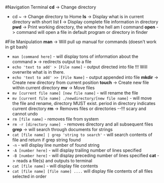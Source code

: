 #Navigation Terminal
**cd** -> Change directory
- cd ~ -> Change directory to Home
**ls** -> Display what is in current directory with short list
**l** -> Display complete file information in directory
**pwd** -> Print working directory, the where the hell am I command
**open** -> command will open a file in default program or directory in finder

#File Manipulation
**man** -> Will pull up manual for commands (doesn't work in git bash)
- `man [command here]` - will display tons of information about the command
**>** -> redirects output to a file
- `echo 'text to add' > [File name]` - output directed into file !!! Will overwrite what is in there.
- `echo 'text to add' >> [File Name]` - output appended into file
**mkdir** -> Create new directory from current position
**touch** -> Create new file within current directory
**mv** -> Move files
- `mv [current file name] [new file name]` - will rename the file
- `mv [current file name] ./newdirectory/[new file name]` - will move the file and rename, directory MUST exist. period in directory indicates current directory
**rm** -> Removes files or directories --!!! scary and cannot undo
- `rm [file name]` - removes file from system
- `rm -r [directory name] ` - removes directory and all subsequent files
**grep** -> will search through documents for strings 
- `cat [file name] | grep 'string to search'` - will search contents of file and return if grep string found
- `-n` - will display line number of found string
- `-A [number here]` - will display trailing number of lines specified
- `-B [number here]` - will display preceding number of lines specified 
**cat** -> reads a file(s) and outputs to terminal
- `cat [file name]` - will display file contents
- `cat [file name] [file name] ....` will display file contents of all files selected in order

